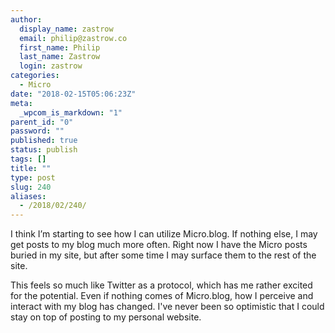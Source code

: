 ```yaml
---
author:
  display_name: zastrow
  email: philip@zastrow.co
  first_name: Philip
  last_name: Zastrow
  login: zastrow
categories:
  - Micro
date: "2018-02-15T05:06:23Z"
meta:
  _wpcom_is_markdown: "1"
parent_id: "0"
password: ""
published: true
status: publish
tags: []
title: ""
type: post
slug: 240
aliases:
  - /2018/02/240/
---
```

<p>I think I’m starting to see how I can utilize Micro.blog. If nothing else, I may get posts to my blog much more often. Right now I have the Micro posts buried in my site, but after some time I may surface them to the rest of the site.</p>
<p>This feels so much like Twitter as a protocol, which has me rather excited for the potential. Even if nothing comes of Micro.blog, how I perceive and interact with my blog has changed. I've never been so optimistic that I could stay on top of posting to my personal website.</p>
